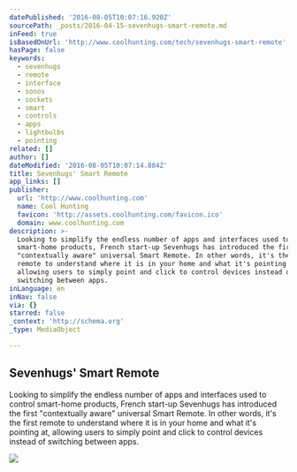```yaml
---
datePublished: '2016-08-05T10:07:16.920Z'
sourcePath: _posts/2016-04-15-sevenhugs-smart-remote.md
inFeed: true
isBasedOnUrl: 'http://www.coolhunting.com/tech/sevenhugs-smart-remote'
hasPage: false
keywords:
  - sevenhugs
  - remote
  - interface
  - sonos
  - sockets
  - smart
  - controls
  - apps
  - lightbulbs
  - pointing
related: []
author: []
dateModified: '2016-08-05T10:07:14.884Z'
title: Sevenhugs' Smart Remote
app_links: []
publisher:
  url: 'http://www.coolhunting.com'
  name: Cool Hunting
  favicon: 'http://assets.coolhunting.com/favicon.ico'
  domain: www.coolhunting.com
description: >-
  Looking to simplify the endless number of apps and interfaces used to control
  smart-home products, French start-up Sevenhugs has introduced the first
  "contextually aware" universal Smart Remote. In other words, it's the first
  remote to understand where it is in your home and what it's pointing at,
  allowing users to simply point and click to control devices instead of
  switching between apps.
inLanguage: en
inNav: false
via: {}
starred: false
_context: 'http://schema.org'
_type: MediaObject

---
```

<article style=""><h1>Sevenhugs' Smart Remote</h1><p>Looking to simplify the endless number of apps and interfaces used to control smart-home products, French start-up Sevenhugs has introduced the first "contextually aware" universal Smart Remote. In other words, it's the first remote to understand where it is in your home and what it's pointing at, allowing users to simply point and click to control devices instead of switching between apps.</p><img src="http://assets.coolhunting.com/coolhunting/2016/01/14/large_sevenhugs.jpg" /></article>